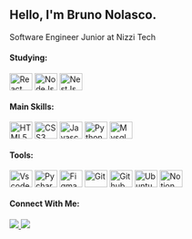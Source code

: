 <div>
  <h2>
    Hello, I'm Bruno Nolasco<span color='#5BA37B'>.</span>
  </h2>
  
  <p> Software Engineer Junior at Nizzi Tech</p>
  
  <h4>
    Studying:
  </h4>
  
  <img align="center" alt="React" height="30" width="40"  src="https://cdn.jsdelivr.net/gh/devicons/devicon@latest/icons/react/react-original.svg" />
  <img align="center" alt="NodeJs" height="30" width="40"  src="https://cdn.jsdelivr.net/gh/devicons/devicon@latest/icons/nodejs/nodejs-plain-wordmark.svg" />
  <img align="center" alt="NestJs" height="30" width="40"  src="https://cdn.jsdelivr.net/gh/devicons/devicon@latest/icons/nestjs/nestjs-original.svg" />
          
  
       
  <h4>
    Main Skills:
  </h4>

  <img align="center" alt="HTML5" height="30" width="40" src="https://cdn.jsdelivr.net/gh/devicons/devicon@latest/icons/html5/html5-original.svg" />   
  <img align="center" alt="CSS3" height="30" width="40"  src="https://cdn.jsdelivr.net/gh/devicons/devicon@latest/icons/css3/css3-original.svg" />
  <img align="center" alt="Javascript" height="30" width="40" src="https://cdn.jsdelivr.net/gh/devicons/devicon@latest/icons/javascript/javascript-original.svg" />
  <img align="center" alt="Python" height="30" width="40" src="https://cdn.jsdelivr.net/gh/devicons/devicon@latest/icons/python/python-original.svg" />      
  <img align="center" alt="Mysql" height="30" width="40"  src="https://cdn.jsdelivr.net/gh/devicons/devicon@latest/icons/mysql/mysql-original-wordmark.svg" />
          
  <h4>
    Tools:
  </h4>

  <img align="center" alt="Vscode" height="30" width="40"  src="https://cdn.jsdelivr.net/gh/devicons/devicon@latest/icons/vscode/vscode-original.svg" />
  <img align="center" alt="Pycharm" height="30" width="40"  src="https://cdn.jsdelivr.net/gh/devicons/devicon@latest/icons/pycharm/pycharm-original.svg" />
  <img align="center" alt="Figma" height="30" width="40"  src="https://cdn.jsdelivr.net/gh/devicons/devicon@latest/icons/figma/figma-original.svg" />
  <img align="center" alt="Git" height="30" width="40"  src="https://cdn.jsdelivr.net/gh/devicons/devicon@latest/icons/git/git-original.svg" />
  <img align="center" alt="Github" height="30" width="40"  src="https://cdn.jsdelivr.net/gh/devicons/devicon@latest/icons/github/github-original.svg" />
  <img align="center" alt="Ubuntu" height="30" width="40"  src="https://cdn.jsdelivr.net/gh/devicons/devicon@latest/icons/ubuntu/ubuntu-original.svg" />
  <img align="center" alt="Notion" height="30" width="40"  src="https://cdn.jsdelivr.net/gh/devicons/devicon@latest/icons/notion/notion-original.svg" />

  <h4>
    Connect With Me:
  </h4>

  <div>
    <a href="https://www.linkedin.com/in/nolabru/" target="_blank"><img src="https://img.shields.io/badge/-LinkedIn-%230077B5?style=for-the-badge&logo=linkedin&logoColor=white" target="_blank">
    </a> 
    <a href="mailto:brunomnolasco1@gmail.com"><img src="https://img.shields.io/badge/-Gmail-%23333?style=for-the-badge&logo=gmail&logoColor=white" target="_blank"></a>
  </div>
  
</div>


